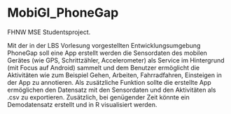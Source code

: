 # MobiGI_PhoneGap
FHNW MSE Studentsproject.

Mit der in der LBS Vorlesung vorgestellten Entwicklungsumgebung PhoneGap soll eine App erstellt werden die Sensordaten des mobilen Gerätes (wie GPS, Schrittzähler, Accelerometer) als Service im Hintergrund (mit Focus auf Android) sammelt und dem Benutzer ermöglicht die Aktivitäten wie zum Beispiel Gehen, Arbeiten, Fahrradfahren, Einsteigen in der App zu annotieren. Als zusätzliche Funktion sollte die erstellte App ermöglichen den Datensatz mit den Sensordaten und den Aktivitäten als .csv zu exportieren. 
Zusätzlich, bei genügender Zeit könnte ein Demodatensatz erstellt und in R visualisiert werden. 
